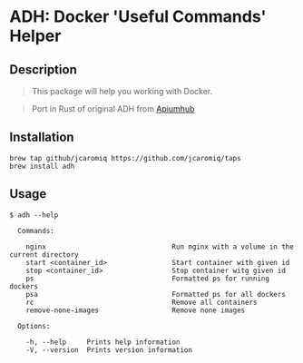 # ADH: Docker 'Useful Commands' Helper


##  Description

> This package will help you working with Docker.

> Port in Rust of original ADH from [Apiumhub](https://github.com/ApiumhubOpenSource/adh)
  
    

##  Installation

```
brew tap github/jcaromiq https://github.com/jcaromiq/taps
brew install adh
```
   
  
## Usage

```
$ adh --help

  Commands:

    nginx                     			Run nginx with a volume in the current directory 
    start <container_id>                Start container with given id
    stop <container_id>               	Stop container witg given id
    ps                         			Formatted ps for running dockers
    psa                        			Formatted ps for all dockers
    rc       			                Remove all containers
    remove-none-images         			Remove none images

  Options:

    -h, --help     Prints help information
    -V, --version  Prints version information
```
